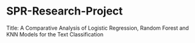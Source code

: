 # SPR-Research-Project
Title: A Comparative Analysis of Logistic Regression, Random Forest and KNN Models for the Text Classification
